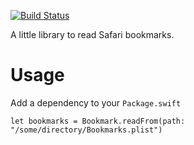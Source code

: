 [![Build Status](https://travis-ci.org/tombooth/Bookmarks.svg?branch=master)](https://travis-ci.org/tombooth/Bookmarks)

A little library to read Safari bookmarks.

# Usage

Add a dependency to your `Package.swift`

```
let bookmarks = Bookmark.readFrom(path: "/some/directory/Bookmarks.plist")
```
